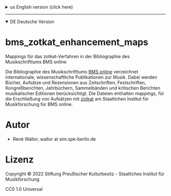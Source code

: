 <details>

<summary>us English version (click here)</summary>

# bms_zotkat_enhancement_maps

Mappings for zotkat used by Bibliographie des Musikschrifttums BMS online

The Bibliography of Music Literature [BMS online](https://www.musikbibliographie.de/LNG=EN/) lists international, scholarly publications on music. Books, essays and reviews from journals, festschrifts, proceedings, yearbooks, anthologies and critical reports of musical editions are considered. The files contain mappings used by [zotkat](https://github.com/UB-Mannheim/zotkat) at the Staatliches Institut für Musikforschung for the Bibliographie des Musikschrifttums BMS online.  

# Author

* René Wallor, wallor at sim.spk-berlin.de

# Licence

Copyright © 2022 Stiftung Preußischer Kulturbesitz - Staatliches Institut für Musikforschung

CC0 1.0 Universal

</details>

---

<details open>

<summary>DE Deutsche Version</summary>

# bms_zotkat_enhancement_maps

Mappings für das zotkat-Verfahren in der Bibliographie des Musikschrifttums BMS online

Die Bibliographie des Musikschrifttums [BMS online](https://www.musikbibliographie.de/) verzeichnet internationale, wissenschaftliche Publikationen zur Musik. Dabei werden Bücher, Aufsätze und Rezensionen aus Zeitschriften, Festschriften, Kongreßberichten, Jahrbüchern, Sammelbänden und kritischen Berichten musikalischer Editionen berücksichtigt. Die Dateien enthalten mappings, für die Erschließung von Aufsätzen mit [zotkat](https://github.com/UB-Mannheim/zotkat) am Staatlichen Institut für Musikforschung für BMS online.

# Autor

* René Wallor, wallor at sim.spk-berlin.de

# Lizenz

Copyright © 2022 Stiftung Preußischer Kulturbesitz - Staatliches Institut für Musikforschung

CC0 1.0 Universal

</details>	
